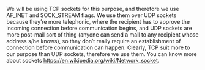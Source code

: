 We will be using TCP sockets for this purpose, and therefore we use AF_INET and SOCK_STREAM flags. We use them over UDP sockets because they’re more telephonic, where the recipient has to approve the incoming connection before communication begins, and UDP sockets are more post-mail sort of thing (anyone can send a mail to any recipient whose address s/he knows), so they don’t really require an establishment of connection before communication can happen. Clearly, TCP suit more to our purpose than UDP sockets, therefore we use them. You can know more about sockets https://en.wikipedia.org/wiki/Network_socket.

